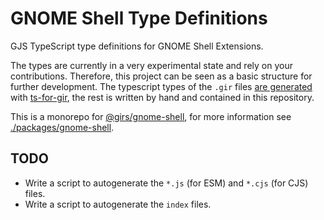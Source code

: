 
# GNOME Shell Type Definitions

GJS TypeScript type definitions for GNOME Shell Extensions.

The types are currently in a very experimental state and rely on your contributions. Therefore, this project can be seen as a basic structure for further development. The typescript types of the `.gir` files [are generated](https://www.npmjs.com/package/@girs/gjs) with [ts-for-gir](https://github.com/gjsify/ts-for-gir), the rest is written by hand and contained in this repository.

This is a monorepo for [@girs/gnome-shell](https://www.npmjs.com/package/@girs/gnome-shell), for more information see [./packages/gnome-shell](packages/gnome-shell/README.md).

## TODO

* Write a script to autogenerate the `*.js` (for ESM) and `*.cjs` (for CJS) files.
* Write a script to autogenerate the `index` files.